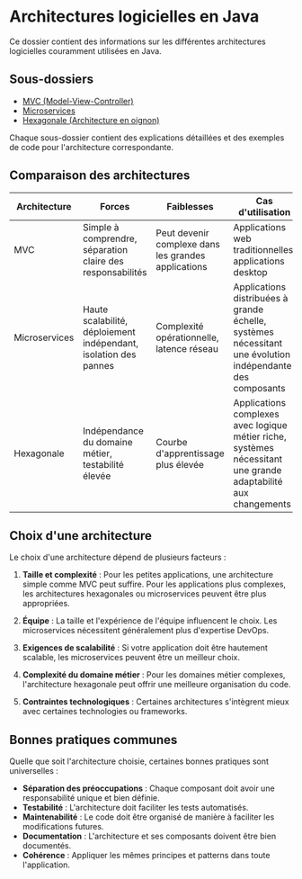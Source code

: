 # Architectures logicielles en Java

Ce dossier contient des informations sur les différentes architectures logicielles couramment utilisées en Java.

## Sous-dossiers

- [MVC (Model-View-Controller)](./MVC/README.md)
- [Microservices](./Microservices/README.md)
- [Hexagonale (Architecture en oignon)](./Hexagonale/README.md)

Chaque sous-dossier contient des explications détaillées et des exemples de code pour l'architecture correspondante.

## Comparaison des architectures

| Architecture  | Forces                                                           | Faiblesses                                          | Cas d'utilisation                                                                                              |
| ------------- | ---------------------------------------------------------------- | --------------------------------------------------- | -------------------------------------------------------------------------------------------------------------- |
| MVC           | Simple à comprendre, séparation claire des responsabilités       | Peut devenir complexe dans les grandes applications | Applications web traditionnelles, applications desktop                                                         |
| Microservices | Haute scalabilité, déploiement indépendant, isolation des pannes | Complexité opérationnelle, latence réseau           | Applications distribuées à grande échelle, systèmes nécessitant une évolution indépendante des composants      |
| Hexagonale    | Indépendance du domaine métier, testabilité élevée               | Courbe d'apprentissage plus élevée                  | Applications complexes avec logique métier riche, systèmes nécessitant une grande adaptabilité aux changements |

## Choix d'une architecture

Le choix d'une architecture dépend de plusieurs facteurs :

1. **Taille et complexité** : Pour les petites applications, une architecture simple comme MVC peut suffire. Pour les applications plus complexes, les architectures hexagonales ou microservices peuvent être plus appropriées.

2. **Équipe** : La taille et l'expérience de l'équipe influencent le choix. Les microservices nécessitent généralement plus d'expertise DevOps.

3. **Exigences de scalabilité** : Si votre application doit être hautement scalable, les microservices peuvent être un meilleur choix.

4. **Complexité du domaine métier** : Pour les domaines métier complexes, l'architecture hexagonale peut offrir une meilleure organisation du code.

5. **Contraintes technologiques** : Certaines architectures s'intègrent mieux avec certaines technologies ou frameworks.

## Bonnes pratiques communes

Quelle que soit l'architecture choisie, certaines bonnes pratiques sont universelles :

- **Séparation des préoccupations** : Chaque composant doit avoir une responsabilité unique et bien définie.
- **Testabilité** : L'architecture doit faciliter les tests automatisés.
- **Maintenabilité** : Le code doit être organisé de manière à faciliter les modifications futures.
- **Documentation** : L'architecture et ses composants doivent être bien documentés.
- **Cohérence** : Appliquer les mêmes principes et patterns dans toute l'application.
